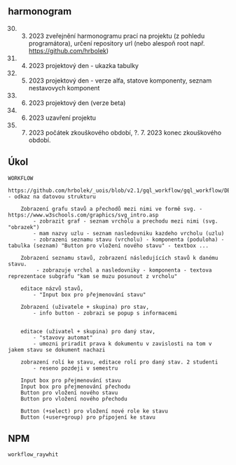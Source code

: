 ## harmonogram


30. 3. 2023 zveřejnění harmonogramu prací na projektu (z pohledu programátora), určení repository url (nebo alespoň root např. https://github.com/hrbolek)
17. 4. 2023 projektový den - ukazka tabulky
17. 5. 2023 projektový den - verze alfa, statove komponenty, seznam nestavovych komponent
19. 6. 2023 projektový den (verze beta)
22. 6. 2023 uzavření projektu
3. 7. 2023 počátek zkouškového období,
?. 7. 2023 konec zkouškového období. 


## Úkol

    WORKFLOW 
    	https://github.com/hrbolek/_uois/blob/v2.1/gql_workflow/gql_workflow/DBFeeder.py - odkaz na datovou strukturu
    	
    	Zobrazení grafu stavů a přechodů mezi nimi ve formě svg. - https://www.w3schools.com/graphics/svg_intro.asp
            - zobrazit graf - seznam vrcholu a prechodu mezi nimi (svg. "obrazek")
    		- mam nazvy uzlu - seznam nasledovniku kazdeho vrcholu (uzlu)
    		- zobrazeni seznamu stavu (vrcholu) - komponenta (poduloha) - tabulka (seznam) "Button pro vložení nového stavu" - textbox ...
    		
    	Zobrazení seznamu stavů, zobrazení následujících stavů k danému stavu.
    		 - zobrazuje vrchol a nasledovniky - komponenta - textova reprezentace subgrafu "kam se muzu posunout z vrcholu"
    		
    	editace názvů stavů, 
    		- "Input box pro přejmenování stavu"
		
		Zobrazení (uživatele + skupina) pro stav, 
        	- info button - zobrazi se popup s informacemi
    	
		
    	editace (uživatel + skupina) pro daný stav,
    		- "stavovy automat"
    		- umozni priradit prava k dokumentu v zavislosti na tom v jakem stavu se dokument nachazi
    			
    	zobrazení rolí ke stavu, editace rolí pro daný stav. 2 studenti
        	- reseno pozdeji v semestru
        
        Input box pro přejmenování stavu
        Input box pro přejmenování přechodu
        Button pro vložení nového stavu
        Button pro vložení nového přechodu

        Button (+select) pro vložení nové role ke stavu
        Button (+user+group) pro připojení ke stavu

## NPM
	workflow_raywhit